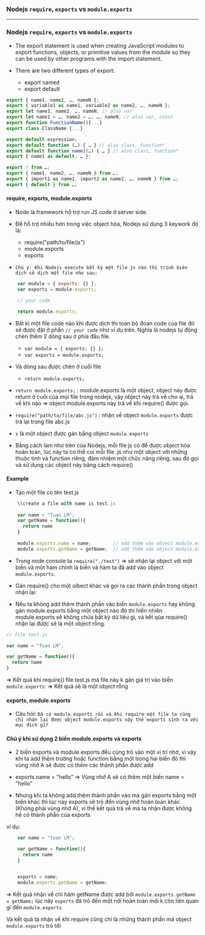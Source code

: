 ### Nodejs `require`, `exports` vs `module.exports`

--------------------------

### Nodejs `require`, `exports` vs `module.exports`

* The export statement is used when creating JavaScript modules to export functions, objects, or primitive values from the module so they can be used by other programs with the import statement.

* There are two different types of export:
  * export named
  * export default

```js
export { name1, name2, …, nameN };
export { variable1 as name1, variable2 as name2, …, nameN };
export let name1, name2, …, nameN; // also var
export let name1 = …, name2 = …, …, nameN; // also var, const
export function FunctionName(){...}
export class ClassName {...}

export default expression;
export default function (…) { … } // also class, function*
export default function name1(…) { … } // also class, function*
export { name1 as default, … };

export * from …;
export { name1, name2, …, nameN } from …;
export { import1 as name1, import2 as name2, …, nameN } from …;
export { default } from …;
```
 
#### require, exports, module.exports
 
 - Node là framework hỗ trợ run JS code ở server side.
 
 - Để hỗ trợ nhiều hơn trong việc object hóa, Nodejs sử dụng 3 keywork đó là:
   - require("path/to/file/js")
   - module.exports
   - exports 

  
 - `Chú ý: Khi Nodejs execute bất kỳ một file js nào thì trình biên dịch sẽ dịch một file như sau:`
     

```js
    var module = { exports: {} };
    var exports = module.exports;

    // your code

    return module.exports;
```
 - Bất kì một file code nào khi được dịch thì toàn bộ đoạn code của file đó sẽ được đặt ở phần `// your code` như ví dụ trên. Nghĩa là nodejs tự động chèn thêm 2 dòng sau ở phía đầu file.
   - `var module = { exports: {} };`
   - `var exports = module.exports;` 
  
 - Và dòng sau được chèn ở cuối file
   - `return module.exports;` 
  
 
 
 - `return module.exports;` : module.exports là một object, object này được return ở cuối của mọi file trong nodejs, vậy object này trả về cho ai, trả về khi nào
  => object module.exports này trả về khi require() được gọi. 

 - `require("path/to/file/abc.js")` : nhận về object `module.exports` được trả lại trong file abc.js

 - `x` là một object được gán bằng object `module.exports`

 - Bằng cách làm như trên của Nodejs, mỗi file js có để được object hóa hoàn toàn, lúc này ta có thể coi mỗi file .js như một object với những thuộc tính và function riêng, đảm nhiệm một chức năng riêng, sau đó gọi và sử dụng các object này bằng cách require()



#### Example
 - Tạo một file có tên test.js

```js
    \\create a file with name is test.js
    
    var name = "Tuan LM";
    var getName = function(){
      return name
    }
    
    module.exports.name = name;        // add thêm vào object module.exports biến name
    module.exports.getName = getName;  // add thêm vào object module.exports hàm getName
```

- Trong node console ta `require("./test")` => sẽ nhận lại object với một biến và một hàm chính là biến và hàm ta đã add vào object `module.exports`.


- Gán require() cho một oibect khác và gọi ra các thành phần trong object nhận lại:

- Nếu ta không add thêm thành phần vào biến `module.exports` hay không gán module.exports bằng một object nào đó thì hiển nhiên module.exports sẽ không chứa bất kỳ dữ liệu gì, và kết qủa require() nhận lại được sẽ là một object rỗng.

```js
// file test.js

var name = "Tuan LM";

var getName = function(){
  return name
}
```

=> Kết quả khi require() file test.js mà file này k gán giá trị vào biến `module.exports`: => Kết quả sẽ là một object rỗng

#### exports, module.exports
 - Câu hỏi: `Đã có module.exports rồi và khi require một file ta cũng chỉ nhận lại được object module.exports vậy thế exports sinh ra với mục đích gì?`
 
#### Chú ý khi sử dụng 2 biến module.exports và exports

  + 2 biến exports và module.exports đều cùng trỏ vào một vị trí nhớ, vì vậy khi ta add thêm trường hoặc function bằng một trong hai biến đó thì vùng nhớ A sẽ được có thêm các thành phần được add

  + exports.name = "hello" => Vùng nhớ A sẽ có thêm một biến name = "hello"

  + Nhưng khi ta không add thêm thành phần vào mà gán exports bằng một biến khác thì lúc này exports sẽ trỏ đến vùng nhớ hoàn toàn khác (Không phải vùng nhớ A), vì thế kết quả trả về mà ta nhận được không hề có thành phần của exports 

ví dụ:

```js
    var name = "Tuan LM";

    var getName = function(){
      return name
    }


    exports = name;
    module.exports.getName = getName;

```

=> Kết quả nhận về chỉ  hàm getName được add bởi `module.exports.getName = getName;`
lúc này `exports` đã trỏ đến một nới hoàn toàn mới k còn liên quan gì đến `module.exports`

Và kết quả ta nhận về khi require cũng chỉ là những thành phần mà object `module.exports` trỏ tới








